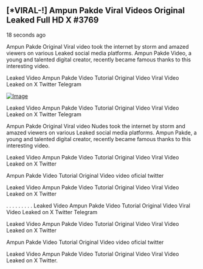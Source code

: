 ## [*VIRAL-!] Ampun Pakde Viral Videos Original Leaked Full HD X #3769

18 seconds ago

Ampun Pakde Original Viral video took the internet by storm and amazed viewers on various Leaked social media platforms. Ampun Pakde Video, a young and talented digital creator, recently became famous thanks to this interesting video.

Leaked Video Ampun Pakde Video Tutorial Original Video Viral Video Leaked on X Twitter Telegram

[![Image](https://github.com/user-attachments/assets/4baa9e90-ca7b-464e-852e-01bd4b43bc60)](https://happiness-bro.blogspot.com/2024/12/refhttpsviralvideotrending.html)

Leaked Video Ampun Pakde Video Tutorial Original Video Viral Video Leaked on X Twitter Telegram

Ampun Pakde Original Viral video Nudes took the internet by storm and amazed viewers on various Leaked social media platforms. Ampun Pakde, a young and talented digital creator, recently became famous thanks to this interesting video.

Leaked Video Ampun Pakde Video Tutorial Original Video Viral Video Leaked on X Twitter

Ampun Pakde Video Tutorial Original Video video oficial twitter

Leaked Video Ampun Pakde Video Tutorial Original Video Viral Video Leaked on X Twitter

. . . . . . . . . Leaked Video Ampun Pakde Video Tutorial Original Video Viral Video Leaked on X Twitter Telegram

Leaked Video Ampun Pakde Video Tutorial Original Video Viral Video Leaked on X Twitter

Ampun Pakde Video Tutorial Original Video video oficial twitter

Leaked Video Ampun Pakde Video Tutorial Original Video Viral Video Leaked on X Twitter.